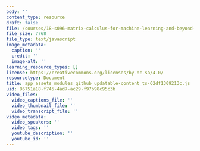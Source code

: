 ```yaml
---
body: ''
content_type: resource
draft: false
file: /courses/18-s096-matrix-calculus-for-machine-learning-and-beyond-january-iap-2022/app_assets_modules_github_updatable-content_ts-62df1309213c.js
file_size: 7768
file_type: text/javascript
image_metadata:
  caption: ''
  credit: ''
  image-alt: ''
learning_resource_types: []
license: https://creativecommons.org/licenses/by-nc-sa/4.0/
resourcetype: Document
title: app_assets_modules_github_updatable-content_ts-62df1309213c.js
uid: 86751a18-f745-4ad7-ac29-f97b98c95c3b
video_files:
  video_captions_file: ''
  video_thumbnail_file: ''
  video_transcript_file: ''
video_metadata:
  video_speakers: ''
  video_tags: ''
  youtube_description: ''
  youtube_id: ''
---
```

